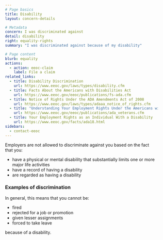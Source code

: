 ```yaml
---
# Page basics
title: Disability
layout: concern-details

# Metadata
concern: I was discriminated against
detail: disability
right: equality-rights
summary: "I was discriminated against because of my disability"

# Page content
blurb: equality
actions:
  - action: eeoc-claim
    label: File a claim
related_links:
  - title: Disability Discrimination
    url: https://www.eeoc.gov/laws/types/disability.cfm
  - title: Facts About the Americans with Disabilities Act
    url: https://www.eeoc.gov/eeoc/publications/fs-ada.cfm
  - title: Notice of Rights Under the ADA Amendments Act of 2008
    url: https://www.eeoc.gov/laws/types/adaaa_notice_of_rights.cfm
  - title: "Understanding Your Employment Rights Under the Americans with Disabilities Act: A Guide for Veterans"
    url: https://www.eeoc.gov/eeoc/publications/ada_veterans.cfm
  - title: Your Employment Rights as an Individual With a Disability
    url: https://www.eeoc.gov/facts/ada18.html
sidebars:
  - contact-eeoc
---
```


Employers are not allowed to discriminate against you based on the fact that you:

- have a physical or mental disability that substantially limits one or more major life activities
- have a record of having a disability
- are regarded as having a disability

### Examples of discrimination

In general, this means that you cannot be:

- fired
- rejected for a job or promotion
- given lesser assignments
- forced to take leave

because of a disability.
